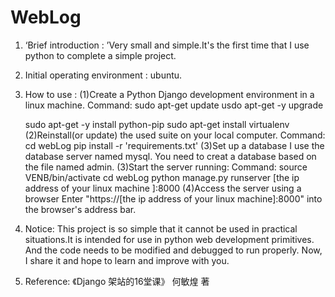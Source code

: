 # WebLog
1. ‘Brief introduction : ’Very small and simple.It's the first time that I use python to complete a simple project.
2. Initial operating environment : ubuntu.
3. How to use : 
  (1)Create a Python Django development environment in a linux machine.
  Command:
    sudo apt-get update
    usdo apt-get -y upgrade
    
    sudo apt-get -y install python-pip
    sudo apt-get install virtualenv
  (2)Reinstall(or update) the used suite on your local computer.
  Command:
    cd webLog
    pip install -r 'requirements.txt'
  (3)Set up a database
  I use the database server named mysql.
  You need to creat a database based on the file named admin.
  (3)Start the server running:
   Command:
    source VENB/bin/activate
    cd webLog
    python manage.py runserver [the ip address of your linux machine ]:8000
  (4)Access the server using a browser
    Enter "https://[the ip address of your linux machine]:8000" into the browser's address bar.
4. Notice:
      This project is so simple that it cannot be used in practical situations.It is intended for use in python web development primitives.
  And the code needs to be modified and debugged to run properly.
      Now, I share it and hope to learn and improve with you.
5. Reference:
  《Django 架站的16堂课》 何敏煌 著
